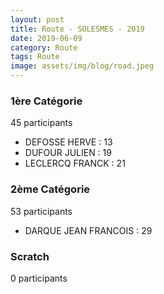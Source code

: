 ```yaml
---
layout: post
title: Route - SOLESMES - 2019
date: 2019-06-09
category: Route
tags: Route
image: assets/img/blog/road.jpeg
---
```


### 1ère Catégorie
45 participants
- DEFOSSE HERVE : 13
- DUFOUR JULIEN : 19
- LECLERCQ FRANCK : 21

### 2ème Catégorie
53 participants
- DARQUE JEAN FRANCOIS : 29

### Scratch
0 participants
